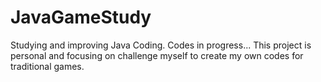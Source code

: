 # JavaGameStudy
Studying and improving Java Coding.
Codes in progress...
This project is personal and focusing on challenge myself to create my own codes for traditional games.
